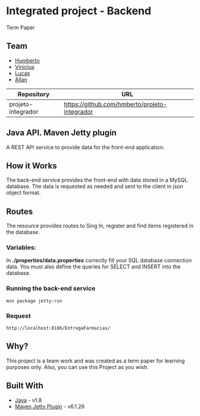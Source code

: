 # Integrated project - Backend
Term Paper

## Team
* [Humberto](https://github.com/hmberto)
* [Vinicius](https://github.com/vinimelo92)
* [Lucas](https://github.com)
* [Allan](https://github.com)

| Repository | URL |
|--- |--- |
| projeto-integrador | https://github.com/hmberto/projeto-integrador |

## Java API. Maven Jetty plugin
A REST API service to provide data for the front-end application.

## How it Works
The back-end service provides the front-end with data stored in a MySQL database. The data is requested as needed and sent to the client in json object format.

## Routes
The resource provides routes to Sing In, register and find items registered in the database.

### Variables:
In **./properties/data.properties** correctly fill your SQL database connection data. You must also define the queries for SELECT and INSERT into the database.

### Running the back-end service
~~~
mvn package jetty:run
~~~

### Request
~~~
http://localhost:8186/EntregaFarmacias/
~~~

## Why? 
This project is a team work and was created as a term paper for learning purposes only. Also, you can use this Project as you wish.

## Built With
* [Java](https://www.java.com/) - v1.8
* [Maven Jetty Plugin](https://wiki.eclipse.org/Jetty/Feature/Jetty_Maven_Plugin) - v6.1.26
